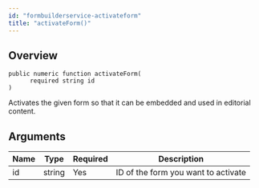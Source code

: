 ```yaml
---
id: "formbuilderservice-activateform"
title: "activateForm()"
---
```



## Overview




```luceescript
public numeric function activateForm(
      required string id
)
```

Activates the given form so that it can be embedded and used
in editorial content.

## Arguments


<div class="table-responsive"><table class="table"><thead><tr><th>Name</th><th>Type</th><th>Required</th><th>Description</th></tr></thead><tbody><tr><td>id</td><td>string</td><td>Yes</td><td>ID of the form you want to activate</td></tr></tbody></table></div>